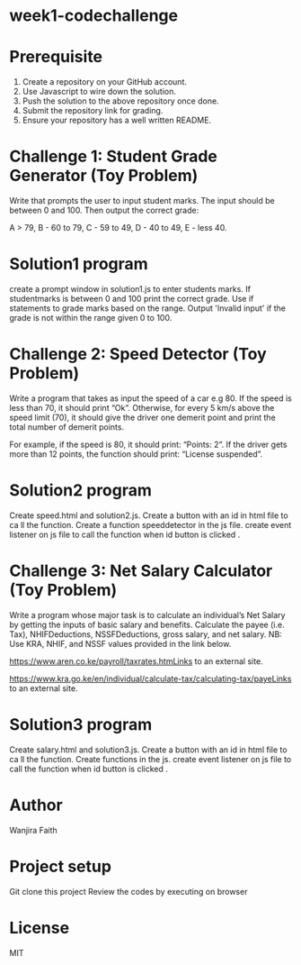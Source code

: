# week1-codechallenge
 # Prerequisite
1. Create a repository on your GitHub account.
2. Use Javascript to wire down the solution.
3. Push the solution to the above repository once done.
4. Submit the repository link for grading.
5. Ensure your repository has a well written README.


# Challenge 1: Student Grade Generator (Toy Problem)
Write that prompts the user to input student marks. The input should be between 0 and 100. Then output the correct grade: 

A > 79, B - 60 to 79, C -  59 to 49, D - 40 to 49, E - less 40.

 # Solution1 program
 create a prompt window in solution1.js to enter students marks.
 If studentmarks is between 0 and 100 print the correct grade. 
 Use if statements to grade marks based on the range.
 Output 'Invalid input' if the grade is not within the range given 0 to 100.

# Challenge 2: Speed Detector (Toy Problem)
Write a program that takes as input the speed of a car e.g 80. If the speed is less than 70, it should print “Ok”. Otherwise, for every 5 km/s above the speed limit (70), it should give the driver one demerit point and print the total number of demerit points.

For example, if the speed is 80, it should print: “Points: 2”. If the driver gets more than 12 points, the function should print: “License suspended”.
 
# Solution2 program 
 Create speed.html and solution2.js.
 Create a button with an id in html file to ca  ll the function.
 Create a function speeddetector in the js file.
 create event listener on js file to call the function when id button is clicked .

# Challenge 3: Net Salary Calculator (Toy Problem)
Write a program whose major task is to calculate an individual’s Net Salary by getting the inputs of basic salary and benefits. Calculate the payee (i.e. Tax), NHIFDeductions, NSSFDeductions, gross salary, and net salary. 
NB: Use KRA, NHIF, and NSSF values provided in the link below.

https://www.aren.co.ke/payroll/taxrates.htmLinks to an external site.  

https://www.kra.go.ke/en/individual/calculate-tax/calculating-tax/payeLinks to an external site.

# Solution3 program

 Create salary.html and solution3.js.
 Create a button with an id in html file to ca ll the function.
 Create functions in the js.
 create event listener on js file to call the function when id button is clicked .

# Author
Wanjira Faith

# Project setup
Git clone this project
Review the codes by executing on browser

# License
MIT